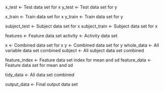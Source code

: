 x_test <- Test data set for x
y_test <- Test data set for y

x_train <- Train data set for x
y_train <- Train data set for y

subject_test <- Subject data set for x
subject_train <- Subject data set for x

features <- Feature data set
activity <- Activity data set

x <- Combined data set for x
y <- Combined data set for y
whole_data <- All variable data set combined
subject <- All subject data set combined

feature_index <- Feature data set index for mean and sd
feature_data <- Feature data set for mean and sd

tidy_data <- All data set combined

output_data <- Final output data set
